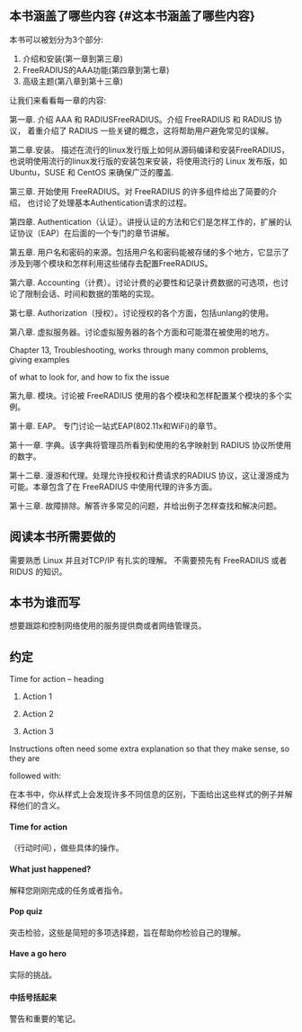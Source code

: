 ## 本书涵盖了哪些内容 {#这本书涵盖了哪些内容}

本书可以被划分为3个部分:

1. 介绍和安装\(第一章到第三章\)
2. FreeRADIUS的AAA功能\(第四章到第七章\)
3. 高级主题\(第八章到第十三章\)

让我们来看看每一章的内容:

第一章. 介绍 AAA 和 RADIUSFreeRADIUS。介绍 FreeRADIUS 和 RADIUS 协议， 着重介绍了 RADIUS 一些关键的概念，这将帮助用户避免常见的误解。

第二章.安装。 描述在流行的linux发行版上如何从源码编译和安装FreeRADIUS， 也说明使用流行的linux发行版的安装包来安装，将使用流行的 Linux 发布版，如 Ubuntu，SUSE 和 CentOS 来确保广泛的覆盖.

第三章. 开始使用 FreeRADIUS。对 FreeRADIUS 的许多组件给出了简要的介绍， 也讨论了处理基本Authentication请求的过程。

第四章. Authentication（认证）。讲授认证的方法和它们是怎样工作的，扩展的认证协议（EAP）在后面的一个专门的章节讲解。

第五章. 用户名和密码的来源。包括用户名和密码能被存储的多个地方，它显示了涉及到哪个模块和怎样利用这些储存去配置FreeRADIUS。

第六章. Accounting（计费）。讨论计费的必要性和记录计费数据的可选项，也讨论了限制会话、时间和数据的策略的实现。

第七章. Authorization（授权）。讨论授权的各个方面，包括unlang的使用。

第八章. 虚拟服务器。讨论虚拟服务器的各个方面和可能潜在被使用的地方。

Chapter 13, Troubleshooting, works through many common problems, giving examples

of what to look for, and how to fix the issue

第九章. 模块。讨论被 FreeRADIUS 使用的各个模块和怎样配置某个模块的多个实例。

第十章. EAP。 专门讨论一站式EAP\(802.11x和WiFi\)的章节。

第十一章. 字典。该字典将管理员所看到和使用的名字映射到 RADIUS 协议所使用的数字。

第十二章. 漫游和代理。处理允许授权和计费请求的RADIUS 协议，这让漫游成为可能。本章包含了在 FreeRADIUS 中使用代理的许多方面。

第十三章. 故障排除。解答许多常见的问题，并给出例子怎样查找和解决问题。

## 阅读本书所需要做的

需要熟悉 Linux 并且对TCP/IP 有扎实的理解。 不需要预先有 FreeRADIUS 或者 RIDUS 的知识。

## 本书为谁而写

想要跟踪和控制网络使用的服务提供商或者网络管理员。

## 约定

Time for action – heading

1. Action 1

2. Action 2

3. Action 3

Instructions often need some extra explanation so that they make sense, so they are

followed with:

在本书中，你从样式上会发现许多不同信息的区别，下面给出这些样式的例子并解释他们的含义。

#### Time for action

（行动时间），做些具体的操作。

#### What just happened?

解释您刚刚完成的任务或者指令。

#### Pop quiz

突击检验，这些是简短的多项选择题，旨在帮助你检验自己的理解。

#### Have a go hero

实际的挑战。

#### 中括号括起来

警告和重要的笔记。


